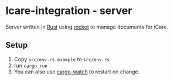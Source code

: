 # Icare-integration - server

Server written in [Rust](https://www.rust-lang.org/) using [rocket](https://rocket.rs/) to manage documents for iCare.

## Setup

1. Copy `src/env.rs.example` to `src/env.rs`
2. run `cargo run`
3. You can also use [cargo-watch](https://crates.io/crates/cargo-watch) to restart on change.
